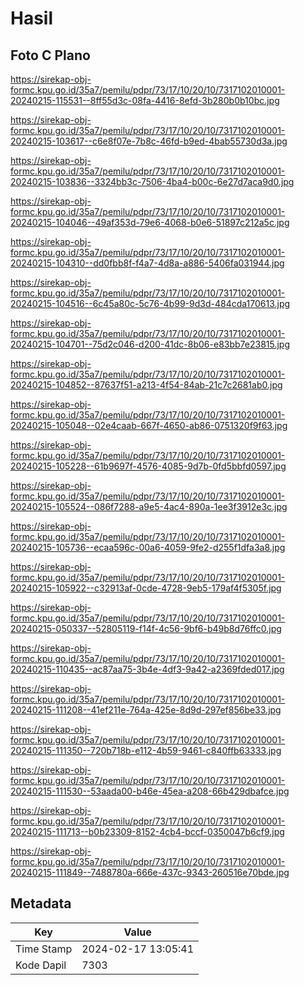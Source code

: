 # Hasil

## Foto C Plano

https://sirekap-obj-formc.kpu.go.id/35a7/pemilu/pdpr/73/17/10/20/10/7317102010001-20240215-115531--8ff55d3c-08fa-4416-8efd-3b280b0b10bc.jpg

https://sirekap-obj-formc.kpu.go.id/35a7/pemilu/pdpr/73/17/10/20/10/7317102010001-20240215-103617--c6e8f07e-7b8c-46fd-b9ed-4bab55730d3a.jpg

https://sirekap-obj-formc.kpu.go.id/35a7/pemilu/pdpr/73/17/10/20/10/7317102010001-20240215-103836--3324bb3c-7506-4ba4-b00c-6e27d7aca9d0.jpg

https://sirekap-obj-formc.kpu.go.id/35a7/pemilu/pdpr/73/17/10/20/10/7317102010001-20240215-104046--49af353d-79e6-4068-b0e6-51897c212a5c.jpg

https://sirekap-obj-formc.kpu.go.id/35a7/pemilu/pdpr/73/17/10/20/10/7317102010001-20240215-104310--dd0fbb8f-f4a7-4d8a-a886-5406fa031944.jpg

https://sirekap-obj-formc.kpu.go.id/35a7/pemilu/pdpr/73/17/10/20/10/7317102010001-20240215-104516--6c45a80c-5c76-4b99-9d3d-484cda170613.jpg

https://sirekap-obj-formc.kpu.go.id/35a7/pemilu/pdpr/73/17/10/20/10/7317102010001-20240215-104701--75d2c046-d200-41dc-8b06-e83bb7e23815.jpg

https://sirekap-obj-formc.kpu.go.id/35a7/pemilu/pdpr/73/17/10/20/10/7317102010001-20240215-104852--87637f51-a213-4f54-84ab-21c7c2681ab0.jpg

https://sirekap-obj-formc.kpu.go.id/35a7/pemilu/pdpr/73/17/10/20/10/7317102010001-20240215-105048--02e4caab-667f-4650-ab86-0751320f9f63.jpg

https://sirekap-obj-formc.kpu.go.id/35a7/pemilu/pdpr/73/17/10/20/10/7317102010001-20240215-105228--61b9697f-4576-4085-9d7b-0fd5bbfd0597.jpg

https://sirekap-obj-formc.kpu.go.id/35a7/pemilu/pdpr/73/17/10/20/10/7317102010001-20240215-105524--086f7288-a9e5-4ac4-890a-1ee3f3912e3c.jpg

https://sirekap-obj-formc.kpu.go.id/35a7/pemilu/pdpr/73/17/10/20/10/7317102010001-20240215-105736--ecaa596c-00a6-4059-9fe2-d255f1dfa3a8.jpg

https://sirekap-obj-formc.kpu.go.id/35a7/pemilu/pdpr/73/17/10/20/10/7317102010001-20240215-105922--c32913af-0cde-4728-9eb5-179af4f5305f.jpg

https://sirekap-obj-formc.kpu.go.id/35a7/pemilu/pdpr/73/17/10/20/10/7317102010001-20240215-050337--52805119-f14f-4c56-9bf6-b49b8d76ffc0.jpg

https://sirekap-obj-formc.kpu.go.id/35a7/pemilu/pdpr/73/17/10/20/10/7317102010001-20240215-110435--ac87aa75-3b4e-4df3-9a42-a2369fded017.jpg

https://sirekap-obj-formc.kpu.go.id/35a7/pemilu/pdpr/73/17/10/20/10/7317102010001-20240215-111208--41ef211e-764a-425e-8d9d-297ef856be33.jpg

https://sirekap-obj-formc.kpu.go.id/35a7/pemilu/pdpr/73/17/10/20/10/7317102010001-20240215-111350--720b718b-e112-4b59-9461-c840ffb63333.jpg

https://sirekap-obj-formc.kpu.go.id/35a7/pemilu/pdpr/73/17/10/20/10/7317102010001-20240215-111530--53aada00-b46e-45ea-a208-66b429dbafce.jpg

https://sirekap-obj-formc.kpu.go.id/35a7/pemilu/pdpr/73/17/10/20/10/7317102010001-20240215-111713--b0b23309-8152-4cb4-bccf-0350047b6cf9.jpg

https://sirekap-obj-formc.kpu.go.id/35a7/pemilu/pdpr/73/17/10/20/10/7317102010001-20240215-111849--7488780a-666e-437c-9343-260516e70bde.jpg


## Metadata

| Key        | Value               |
| ---------- | ------------------- |
| Time Stamp | 2024-02-17 13:05:41 |
| Kode Dapil | 7303                |



